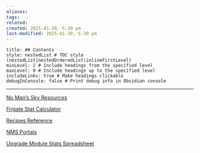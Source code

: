 ```yaml
---
aliases: 
tags: 
related: 
created: 2025-01-30, 6:30 pm
last-modified: 2025-01-30, 6:30 pm
---
```

```table-of-contents
title: ## Contents
style: nestedList # TOC style (nestedList|nestedOrderedList|inlineFirstLevel)
minLevel: 2 # Include headings from the specified level
maxLevel: 0 # Include headings up to the specified level
includeLinks: true # Make headings clickable
debugInConsole: false # Print debug info in Obsidian console
```
___

[No Man’s Sky Resources](https://www.nomansskyresources.com/)

[Frigate Stat Calculator](https://nms-frigate-calc.gander.dev/)

[Recipes Reference](https://nomansskyrecipes.com/refining/)

[NMS Portals](https://nmsportals.github.io/)

[Upgrade Module Stats Spreadsheet](https://docs.google.com/spreadsheets/u/0/d/1AINS28Mb8jOq64J4rdDfQKUF_IXhrx6qzlT166J_Gz0/htmlview#gid=288197547)
